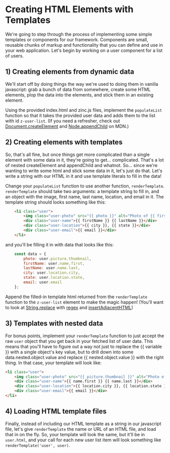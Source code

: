 # Creating HTML Elements with Templates

We're going to step through the process of implementing some simple templates or components for our framework. Components are small, reusable chunks of markup and functionality that you can define and use in your web application. Let's begin by working on a user component for a list of users.

## 1) Creating elements from dynamic data

We'll start off by doing things the way we're used to doing them in vanilla javascript: grab a bunch of data from somewhere, create some HTML elements, plop the data into the elements, and stick them in an existing element.

Using the provided index.html and zinc.js files, implement the `populateList` function so that it takes the provided user data and adds them to the list with id `z-user-list`. (If you need a refresher, check out [Document.createElement](https://developer.mozilla.org/en-US/docs/Web/API/Document/createElement) and [Node.appendChild](https://developer.mozilla.org/en-US/docs/Web/API/Node/appendChild) on MDN.)

## 2) Creating elements with templates

So, that's all fine, but once things get more complicated than a single element with some data in it, they're going to get... complicated. That's a lot of nested createElement and appendChild and whatnot. So... since we're wanting to write some html and stick some data in it, let's just do that. Let's write a string with our HTML in it and use template literals to fill in the data!

Change your `populateList` function to use another function, `renderTemplate`. `renderTemplate` should take two arguments: a template string to fill in, and an object with the image, first name, last name, location, and email in it. The template string should looks something like this:

```html
    <li class="user">
        <img class="user-photo" src="{{ photo }}" alt="Photo of {{ firstName }} {{ lastName }}">
        <div class="user-name">{{ firstName }} {{ lastName }}</div>
        <div class="user-location">{{ city }}, {{ state }}</div>
        <div class="user-email">{{ email }}</div>
    </li>
```

and you'll be filling it in with data that looks like this: 

```js
    const data = {
        photo: user.picture.thumbnail,
        firstName: user.name.first,
        lastName: user.name.last,
        city: user.location.city,
        state: user.location.state,
        email: user.email
    };
```

Append the filled-in template html returned from the `renderTemplate` function to the `z-user-list` element to make the magic happen! (You'll want to look at [String.replace](https://developer.mozilla.org/en-US/docs/Web/JavaScript/Reference/Global_Objects/String/replace) with [regex](https://developer.mozilla.org/en-US/docs/Web/JavaScript/Reference/Global_Objects/String/replace) and [insertAdjacentHTML](https://developer.mozilla.org/en-US/docs/Web/API/Element/insertAdjacentHTML))

## 3) Templates with nested data

For bonus points, implement your `renderTemplate` function to just accept the raw `user` object that you get back in your fetched list of user data. This means that you'll have to figure out a way not just to replace the {{ variable }} with a single object's key value, but to drill down into some data.nested.object.value and replace {{ nested.object.value }} with the right thing. In that case, your template will look like:

```html
<li class="user">
    <img class="user-photo" src="{{ picture.thumbnail }}" alt="Photo of {{ name.first }} {{ name.last }}">
    <div class="user-name">{{ name.first }} {{ name.last }}</div>
    <div class="user-location">{{ location.city }}, {{ location.state }}</div>
    <div class="user-email">{{ email }}</div>
</li>
```

## 4) Loading HTML template files

Finally, instead of including our HTML template as a string in our javascript file, let's give `renderTemplate` the name or URL of an HTML file, and load that in on the fly. So, your template will look the same, but it'll be in `user.html`, and your call for each new user list item will look something like `renderTemplate('user', user)`.